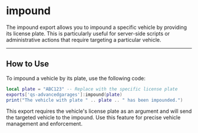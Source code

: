 # impound

The impound export allows you to impound a specific vehicle by providing its license plate. This is particularly useful for server-side scripts or administrative actions that require targeting a particular vehicle.

***

## How to Use

To impound a vehicle by its plate, use the following code:

```lua
local plate = "ABC123" -- Replace with the specific license plate
exports['qs-advancedgarages']:impound(plate)
print("The vehicle with plate " .. plate .. " has been impounded.")
```

This export requires the vehicle's license plate as an argument and will send the targeted vehicle to the impound. Use this feature for precise vehicle management and enforcement.
